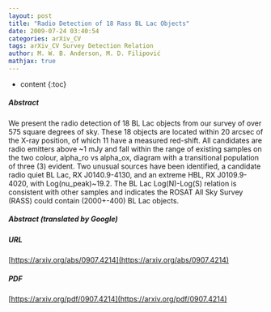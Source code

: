 ```yaml
---
layout: post
title: "Radio Detection of 18 Rass BL Lac Objects"
date: 2009-07-24 03:40:54
categories: arXiv_CV
tags: arXiv_CV Survey Detection Relation
author: M. W. B. Anderson, M. D. Filipović
mathjax: true
---
```


* content
{:toc}

##### Abstract
We present the radio detection of 18 BL Lac objects from our survey of over 575 square degrees of sky. These 18 objects are located within 20 arcsec of the X-ray position, of which 11 have a measured red-shift. All candidates are radio emitters above ~1 mJy and fall within the range of existing samples on the two colour, alpha_ro vs alpha_ox, diagram with a transitional population of three (3) evident. Two unusual sources have been identified, a candidate radio quiet BL Lac, RX J0140.9-4130, and an extreme HBL, RX J0109.9-4020, with Log(nu_peak)~19.2. The BL Lac Log(N)-Log(S) relation is consistent with other samples and indicates the ROSAT All Sky Survey (RASS) could contain (2000+-400) BL Lac objects.

##### Abstract (translated by Google)


##### URL
[https://arxiv.org/abs/0907.4214](https://arxiv.org/abs/0907.4214)

##### PDF
[https://arxiv.org/pdf/0907.4214](https://arxiv.org/pdf/0907.4214)

